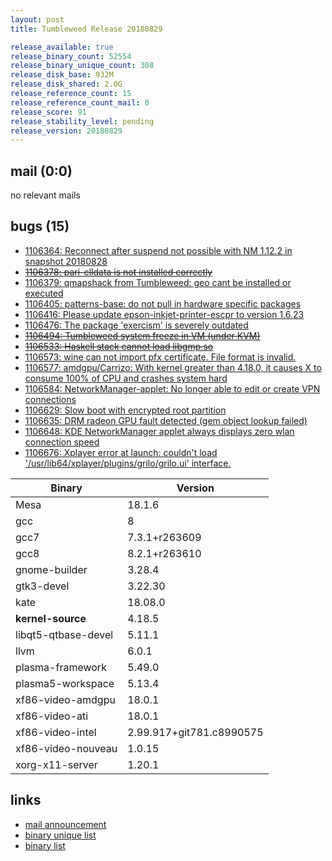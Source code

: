 ```yaml
---
layout: post
title: Tumbleweed Release 20180829

release_available: true
release_binary_count: 52554
release_binary_unique_count: 308
release_disk_base: 932M
release_disk_shared: 2.0G
release_reference_count: 15
release_reference_count_mail: 0
release_score: 91
release_stability_level: pending
release_version: 20180829
---
```


## mail (0:0)

no relevant mails

## bugs (15)

<!--more-->

- [1106364: Reconnect after suspend not possible with NM 1.12.2 in snapshot 20180828](https://bugzilla.opensuse.org/show_bug.cgi?id=1106364)
- ~~[1106378: pari-elldata is not installed correctly](https://bugzilla.opensuse.org/show_bug.cgi?id=1106378)~~
- [1106379: qmapshack from Tumbleweed: geo cant be installed or executed](https://bugzilla.opensuse.org/show_bug.cgi?id=1106379)
- [1106405: patterns-base: do not pull in hardware specific packages](https://bugzilla.opensuse.org/show_bug.cgi?id=1106405)
- [1106416: Please update epson-inkjet-printer-escpr to version 1.6.23](https://bugzilla.opensuse.org/show_bug.cgi?id=1106416)
- [1106476: The package 'exercism' is severely outdated](https://bugzilla.opensuse.org/show_bug.cgi?id=1106476)
- ~~[1106494: Tumbleweed system freeze in VM (under KVM)](https://bugzilla.opensuse.org/show_bug.cgi?id=1106494)~~
- ~~[1106533: Haskell stack cannot load libgmp.so](https://bugzilla.opensuse.org/show_bug.cgi?id=1106533)~~
- [1106573: wine can not import pfx certificate. File format is invalid.](https://bugzilla.opensuse.org/show_bug.cgi?id=1106573)
- [1106577: amdgpu/Carrizo: With kernel greater than 4.18.0, it causes X to consume 100% of CPU and crashes system hard](https://bugzilla.opensuse.org/show_bug.cgi?id=1106577)
- [1106584: NetworkManager-applet: No longer able to edit or create VPN connections](https://bugzilla.opensuse.org/show_bug.cgi?id=1106584)
- [1106629: Slow boot with encrypted root partition](https://bugzilla.opensuse.org/show_bug.cgi?id=1106629)
- [1106635: DRM radeon GPU fault detected (gem object lookup failed)](https://bugzilla.opensuse.org/show_bug.cgi?id=1106635)
- [1106648: KDE NetworkManager applet always displays zero wlan connection speed](https://bugzilla.opensuse.org/show_bug.cgi?id=1106648)
- [1106676: Xplayer error at launch: couldn't load '/usr/lib64/xplayer/plugins/grilo/grilo.ui' interface.](https://bugzilla.opensuse.org/show_bug.cgi?id=1106676)

Binary | Version
--- | ---
Mesa | 18.1.6
gcc | 8
gcc7 | 7.3.1+r263609
gcc8 | 8.2.1+r263610
gnome-builder | 3.28.4
gtk3-devel | 3.22.30
kate | 18.08.0
**kernel-source** | 4.18.5
libqt5-qtbase-devel | 5.11.1
llvm | 6.0.1
plasma-framework | 5.49.0
plasma5-workspace | 5.13.4
xf86-video-amdgpu | 18.0.1
xf86-video-ati | 18.0.1
xf86-video-intel | 2.99.917+git781.c8990575
xf86-video-nouveau | 1.0.15
xorg-x11-server | 1.20.1

## links

- [mail announcement](https://lists.opensuse.org/opensuse-factory/2018-08/msg00358.html)
- [binary unique list](http://download.tumbleweed.boombatower.com/20180829/rpm.unique.list)
- [binary list](http://download.tumbleweed.boombatower.com/20180829/rpm.list)
